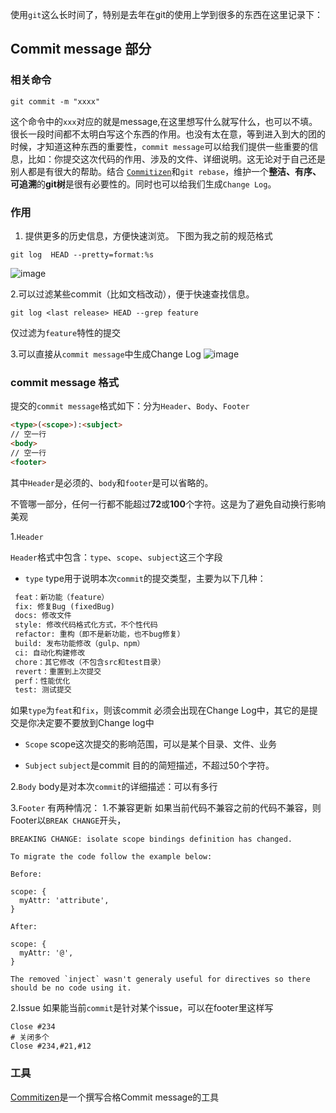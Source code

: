 使用`git`这么长时间了，特别是去年在git的使用上学到很多的东西在这里记录下：

## Commit message 部分
### 相关命令

```shell
git commit -m "xxxx"
```
这个命令中的`xxx`对应的就是message,在这里想写什么就写什么，也可以不填。很长一段时间都不太明白写这个东西的作用。也没有太在意，等到进入到大的团的时候，才知道这种东西的重要性，`commit message`可以给我们提供一些重要的信息，比如：你提交这次代码的作用、涉及的文件、详细说明。这无论对于自己还是别人都是有很大的帮助。结合 [`Commitizen`](https://github.com/commitizen/cz-cli)和`git rebase`，维护一个**整洁、有序、可追溯**的**git树**是很有必要性的。同时也可以给我们生成`Change Log`。


### 作用
1. 提供更多的历史信息，方便快速浏览。
下图为我之前的规范格式
```shell
git log  HEAD --pretty=format:%s
```
![image](https://raw.githubusercontent.com/javaSwing/LearningNotes/master/images/git/git-commit1.png)

2.可以过滤某些commit（比如文档改动），便于快速查找信息。
```shell
git log <last release> HEAD --grep feature
```
仅过滤为`feature`特性的提交

3.可以直接从`commit message`中生成Change Log
![image](https://raw.githubusercontent.com/javaSwing/LearningNotes/master/images/git/git-commit2.png)

### commit message 格式
提交的`commit message`格式如下：分为`Header`、`Body`、`Footer`

```html
<type>(<scope>):<subject>
// 空一行
<body>
// 空一行
<footer>
```

其中`Header`是必须的、`body`和`footer`是可以省略的。

不管哪一部分，任何一行都不能超过**72**或**100**个字符。这是为了避免自动换行影响美观

1.`Header`

`Header`格式中包含：`type`、`scope`、`subject`这三个字段

- `type`
type用于说明本次`commit`的提交类型，主要为以下几种：

```html
 feat：新功能（feature）
 fix: 修复Bug (fixedBug)
 docs: 修改文件
 style: 修改代码格式化方式，不个性代码
 refactor: 重构（即不是新功能，也不bug修复）
 build: 发布功能修改（gulp、npm）
 ci: 自动化构建修改
 chore：其它修改（不包含src和test目录）
 revert：重置到上次提交
 perf：性能优化
 test: 测试提交
```

如果`type`为`feat`和`fix`，则该commit 必须会出现在Change Log中，其它的是提交是你决定要不要放到Change log中

- `Scope`
scope这次提交的影响范围，可以是某个目录、文件、业务

- `Subject`
`subject`是commit 目的的简短描述，不超过50个字符。

2.`Body`
body是对本次`commit`的详细描述：可以有多行

3.`Footer`
有两种情况：
1.不兼容更新
如果当前代码不兼容之前的代码不兼容，则Footer以`BREAK CHANGE`开头，

```
BREAKING CHANGE: isolate scope bindings definition has changed.

To migrate the code follow the example below:

Before:

scope: {
  myAttr: 'attribute',
}

After:

scope: {
  myAttr: '@',
}

The removed `inject` wasn't generaly useful for directives so there should be no code using it.
```
2.Issue
如果能当前`commit`是针对某个issue，可以在footer里这样写
```
Close #234
# 关闭多个
Close #234,#21,#12
```

### 工具

[Commitizen](https://github.com/commitizen/cz-cli)是一个撰写合格Commit message的工具




